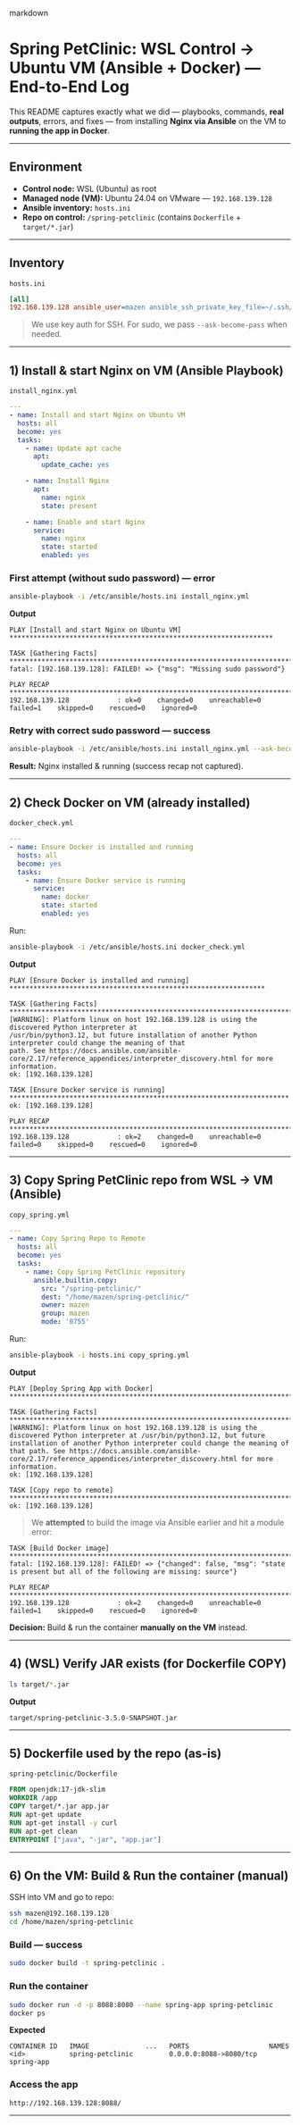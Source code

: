markdown
# Spring PetClinic: WSL Control → Ubuntu VM (Ansible + Docker) — End-to-End Log

This README captures exactly what we did — playbooks, commands, **real outputs**, errors, and fixes — from installing **Nginx via Ansible** on the VM to **running the app in Docker**.

---

## Environment

- **Control node:** WSL (Ubuntu) as root
- **Managed node (VM):** Ubuntu 24.04 on VMware — `192.168.139.128`
- **Ansible inventory:** `hosts.ini`
- **Repo on control:** `/spring-petclinic` (contains `Dockerfile` + `target/*.jar`)

---

## Inventory

`hosts.ini`
```ini
[all]
192.168.139.128 ansible_user=mazen ansible_ssh_private_key_file=~/.ssh/id_rsa
````

> We use key auth for SSH. For sudo, we pass `--ask-become-pass` when needed.

---

## 1) Install & start Nginx on VM (Ansible Playbook)

`install_nginx.yml`

```yaml
---
- name: Install and start Nginx on Ubuntu VM
  hosts: all
  become: yes
  tasks:
    - name: Update apt cache
      apt:
        update_cache: yes

    - name: Install Nginx
      apt:
        name: nginx
        state: present

    - name: Enable and start Nginx
      service:
        name: nginx
        state: started
        enabled: yes
```

### First attempt (without sudo password) — **error**

```bash
ansible-playbook -i /etc/ansible/hosts.ini install_nginx.yml
```

**Output**

```
PLAY [Install and start Nginx on Ubuntu VM] ******************************************************************

TASK [Gathering Facts] ***************************************************************************************
fatal: [192.168.139.128]: FAILED! => {"msg": "Missing sudo password"}

PLAY RECAP ***************************************************************************************************
192.168.139.128            : ok=0    changed=0    unreachable=0    failed=1    skipped=0    rescued=0    ignored=0
```


### Retry with correct sudo password — **success**

```bash
ansible-playbook -i /etc/ansible/hosts.ini install_nginx.yml --ask-become-pass
```

**Result:** Nginx installed & running (success recap not captured).

---

## 2) Check Docker on VM (already installed)

`docker_check.yml`

```yaml
---
- name: Ensure Docker is installed and running
  hosts: all
  become: yes
  tasks:
    - name: Ensure Docker service is running
      service:
        name: docker
        state: started
        enabled: yes
```

Run:

```bash
ansible-playbook -i /etc/ansible/hosts.ini docker_check.yml
```

**Output**

```
PLAY [Ensure Docker is installed and running] ****************************************************************

TASK [Gathering Facts] ***************************************************************************************
[WARNING]: Platform linux on host 192.168.139.128 is using the discovered Python interpreter at
/usr/bin/python3.12, but future installation of another Python interpreter could change the meaning of that
path. See https://docs.ansible.com/ansible-core/2.17/reference_appendices/interpreter_discovery.html for more
information.
ok: [192.168.139.128]

TASK [Ensure Docker service is running] **********************************************************************
ok: [192.168.139.128]

PLAY RECAP ***************************************************************************************************
192.168.139.128            : ok=2    changed=0    unreachable=0    failed=0    skipped=0    rescued=0    ignored=0
```

---

## 3) Copy Spring PetClinic repo from WSL → VM (Ansible)

`copy_spring.yml`

```yaml
---
- name: Copy Spring Repo to Remote
  hosts: all
  become: yes
  tasks:
    - name: Copy Spring PetClinic repository
      ansible.builtin.copy:
        src: "/spring-petclinic/"
        dest: "/home/mazen/spring-petclinic/"
        owner: mazen
        group: mazen
        mode: '0755'
```

Run:

```bash
ansible-playbook -i hosts.ini copy_spring.yml
```

**Output**

```
PLAY [Deploy Spring App with Docker] *************************************************************************************************

TASK [Gathering Facts] ***************************************************************************************************************
[WARNING]: Platform linux on host 192.168.139.128 is using the discovered Python interpreter at /usr/bin/python3.12, but future
installation of another Python interpreter could change the meaning of that path. See https://docs.ansible.com/ansible-
core/2.17/reference_appendices/interpreter_discovery.html for more information.
ok: [192.168.139.128]

TASK [Copy repo to remote] ***********************************************************************************************************
ok: [192.168.139.128]
```

> We **attempted** to build the image via Ansible earlier and hit a module error:

```
TASK [Build Docker image] ************************************************************************************************************
fatal: [192.168.139.128]: FAILED! => {"changed": false, "msg": "state is present but all of the following are missing: source"}

PLAY RECAP ***************************************************************************************************************************
192.168.139.128            : ok=2    changed=0    unreachable=0    failed=1    skipped=0    rescued=0    ignored=0
```

**Decision:** Build & run the container **manually on the VM** instead.

---

## 4) (WSL) Verify JAR exists (for Dockerfile COPY)

```bash
ls target/*.jar
```

**Output**

```
target/spring-petclinic-3.5.0-SNAPSHOT.jar
```

---

## 5) Dockerfile used by the repo (as-is)

`spring-petclinic/Dockerfile`

```dockerfile
FROM openjdk:17-jdk-slim
WORKDIR /app
COPY target/*.jar app.jar
RUN apt-get update
RUN apt-get install -y curl
RUN apt-get clean
ENTRYPOINT ["java", "-jar", "app.jar"]
```

---

## 6) On the VM: Build & Run the container (manual)

SSH into VM and go to repo:

```bash
ssh mazen@192.168.139.128
cd /home/mazen/spring-petclinic
```




### Build — success

```bash
sudo docker build -t spring-petclinic .
```

### Run the container

```bash
sudo docker run -d -p 8088:8080 --name spring-app spring-petclinic
docker ps
```

**Expected**

```
CONTAINER ID   IMAGE              ...   PORTS                    NAMES
<id>           spring-petclinic         0.0.0.0:8088->8080/tcp   spring-app
```

### Access the app

```
http://192.168.139.128:8088/
```

---


